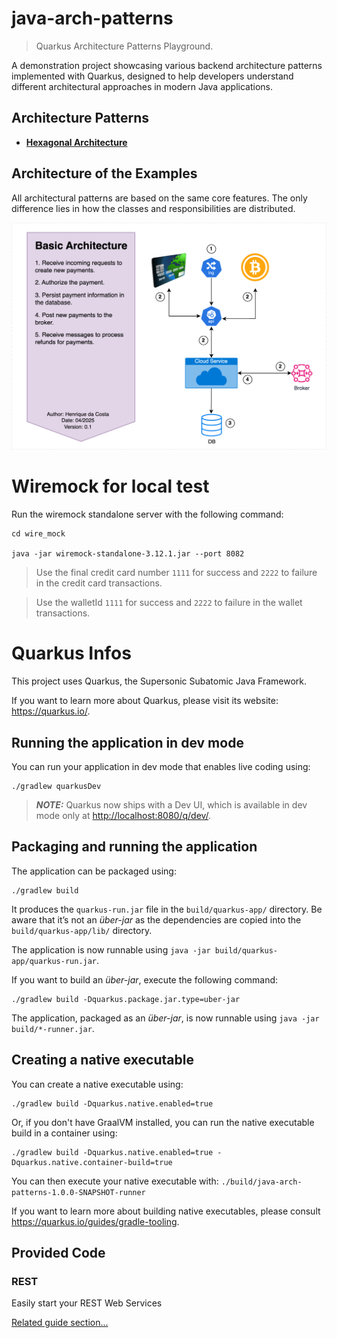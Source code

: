 # java-arch-patterns

> Quarkus Architecture Patterns Playground.

A demonstration project showcasing various backend architecture patterns implemented with Quarkus, designed to help
developers understand different architectural approaches in modern Java applications.

## Architecture Patterns

- **[Hexagonal Architecture](docs/hexagonal.md)**

## Architecture of the Examples

All architectural patterns are based on the same core features. The only difference lies in how the classes and
responsibilities are distributed.

![Basic Architecture](docs/basic-architecture.png)

# Wiremock for local test

Run the wiremock standalone server with the following command:

```shell
cd wire_mock

java -jar wiremock-standalone-3.12.1.jar --port 8082
```

> Use the final credit card number `1111` for success and `2222` to failure in the credit card transactions. 

> Use the walletId `1111` for success and `2222` to failure in the wallet transactions.

# Quarkus Infos

This project uses Quarkus, the Supersonic Subatomic Java Framework.

If you want to learn more about Quarkus, please visit its website: <https://quarkus.io/>.

## Running the application in dev mode

You can run your application in dev mode that enables live coding using:

```shell script
./gradlew quarkusDev
```

> **_NOTE:_**  Quarkus now ships with a Dev UI, which is available in dev mode only at <http://localhost:8080/q/dev/>.

## Packaging and running the application

The application can be packaged using:

```shell script
./gradlew build
```

It produces the `quarkus-run.jar` file in the `build/quarkus-app/` directory.
Be aware that it’s not an _über-jar_ as the dependencies are copied into the `build/quarkus-app/lib/` directory.

The application is now runnable using `java -jar build/quarkus-app/quarkus-run.jar`.

If you want to build an _über-jar_, execute the following command:

```shell script
./gradlew build -Dquarkus.package.jar.type=uber-jar
```

The application, packaged as an _über-jar_, is now runnable using `java -jar build/*-runner.jar`.

## Creating a native executable

You can create a native executable using:

```shell script
./gradlew build -Dquarkus.native.enabled=true
```

Or, if you don't have GraalVM installed, you can run the native executable build in a container using:

```shell script
./gradlew build -Dquarkus.native.enabled=true -Dquarkus.native.container-build=true
```

You can then execute your native executable with: `./build/java-arch-patterns-1.0.0-SNAPSHOT-runner`

If you want to learn more about building native executables, please consult <https://quarkus.io/guides/gradle-tooling>.

## Provided Code

### REST

Easily start your REST Web Services

[Related guide section...](https://quarkus.io/guides/getting-started-reactive#reactive-jax-rs-resources)
